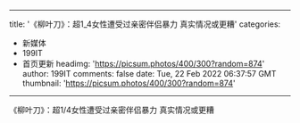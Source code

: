 
---
title: '《柳叶刀》：超1_4女性遭受过亲密伴侣暴力 真实情况或更糟'
categories: 
 - 新媒体
 - 199IT
 - 首页更新
headimg: 'https://picsum.photos/400/300?random=874'
author: 199IT
comments: false
date: Tue, 22 Feb 2022 06:37:57 GMT
thumbnail: 'https://picsum.photos/400/300?random=874'
---

<div>   
《柳叶刀》：超1/4女性遭受过亲密伴侣暴力 真实情况或更糟  
</div>
            